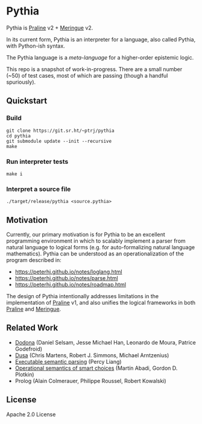 # Pythia

Pythia is [Praline](https://github.com/peterhj/praline) v2 + [Meringue](https://github.com/peterhj/meringue) v2.

In its current form, Pythia is an interpreter for a language, also called Pythia, with Python-ish syntax.

The Pythia language is a _meta-language_ for a higher-order epistemic logic.

This repo is a snapshot of work-in-progress.
There are a small number (~50) of test cases, most of which are passing (though a handful spuriously).

## Quickstart

### Build

    git clone https://git.sr.ht/~ptrj/pythia
    cd pythia
    git submodule update --init --recursive
    make

### Run interpreter tests

    make i

### Interpret a source file

    ./target/release/pythia <source.pythia>

## Motivation

Currently, our primary motivation is for Pythia to be an excellent programming environment in which to scalably implement a parser from natural language to logical forms (e.g. for auto-formalizing natural language mathematics).
Pythia can be understood as an operationalization of the program described in:

- https://peterhj.github.io/notes/loglang.html
- https://peterhj.github.io/notes/parse.html
- https://peterhj.github.io/notes/roadmap.html

The design of Pythia intentionally addresses limitations in the implementation of [Praline](https://github.com/peterhj/praline) v1,
and also unifies the logical frameworks in both [Praline](https://github.com/peterhj/praline) and [Meringue](https://github.com/peterhj/meringue).

## Related Work

- [Dodona](https://arxiv.org/abs/2012.11401) (Daniel Selsam, Jesse Michael Han, Leonardo de Moura, Patrice Godefroid)
- [Dusa](https://arxiv.org/abs/2405.19040) (Chris Martens, Robert J. Simmons, Michael Arntzenius)
- [Executable semantic parsing](https://arxiv.org/abs/1603.06677) (Percy Liang)
- [Operational semantics of smart choices](https://arxiv.org/abs/2007.08926) (Martín Abadi, Gordon D. Plotkin)
- Prolog (Alain Colmerauer, Philippe Roussel, Robert Kowalski)

## License

Apache 2.0 License
